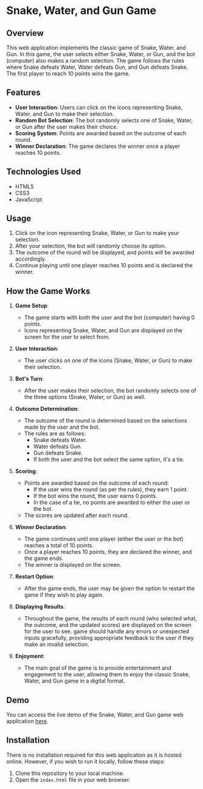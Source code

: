 # Snake, Water, and Gun Game

## Overview

This web application implements the classic game of Snake, Water, and Gun. In this game, the user selects either Snake, Water, or Gun, and the bot (computer) also makes a random selection. The game follows the rules where Snake defeats Water, Water defeats Gun, and Gun defeats Snake. The first player to reach 10 points wins the game.

## Features

- **User Interaction**: Users can click on the icons representing Snake, Water, and Gun to make their selection.
- **Random Bot Selection**: The bot randomly selects one of Snake, Water, or Gun after the user makes their choice.
- **Scoring System**: Points are awarded based on the outcome of each round.
- **Winner Declaration**: The game declares the winner once a player reaches 10 points.

## Technologies Used

- HTML5
- CSS3
- JavaScript

## Usage

1. Click on the icon representing Snake, Water, or Gun to make your selection.
2. After your selection, the bot will randomly choose its option.
3. The outcome of the round will be displayed, and points will be awarded accordingly.
4. Continue playing until one player reaches 10 points and is declared the winner.

## How the Game Works

1. **Game Setup**:
   - The game starts with both the user and the bot (computer) having 0 points.
   - Icons representing Snake, Water, and Gun are displayed on the screen for the user to select from.

2. **User Interaction**:
   - The user clicks on one of the icons (Snake, Water, or Gun) to make their selection.

3. **Bot's Turn**:
   - After the user makes their selection, the bot randomly selects one of the three options (Snake, Water, or Gun) as well.

4. **Outcome Determination**:
   - The outcome of the round is determined based on the selections made by the user and the bot.
   - The rules are as follows:
     - Snake defeats Water.
     - Water defeats Gun.
     - Gun defeats Snake.
     - If both the user and the bot select the same option, it's a tie.

5. **Scoring**:
   - Points are awarded based on the outcome of each round:
     - If the user wins the round (as per the rules), they earn 1 point.
     - If the bot wins the round, the user earns 0 points.
     - In the case of a tie, no points are awarded to either the user or the bot.
   - The scores are updated after each round.

6. **Winner Declaration**:
   - The game continues until one player (either the user or the bot) reaches a total of 10 points.
   - Once a player reaches 10 points, they are declared the winner, and the game ends.
   - The winner is displayed on the screen.

7. **Restart Option**:
   - After the game ends, the user may be given the option to restart the game if they wish to play again.

8. **Displaying Results**:
   - Throughout the game, the results of each round (who selected what, the outcome, and the updated scores) are displayed on the screen for the user to see.
      game should handle any errors or unexpected inputs gracefully, providing appropriate feedback to the user if they make an invalid selection.

9. **Enjoyment**:
    - The main goal of the game is to provide entertainment and engagement to the user, allowing them to enjoy the classic Snake, Water, and Gun game in a digital format.


## Demo

You can access the live demo of the Snake, Water, and Gun game web application [here](https://snake-water-gun-and-game.netlify.app/).

## Installation

There is no installation required for this web application as it is hosted online. However, if you wish to run it locally, follow these steps:

1. Clone this repository to your local machine.
2. Open the `index.html` file in your web browser.

